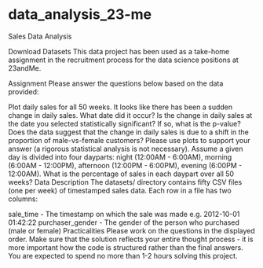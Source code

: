 # data_analysis_23-me

Sales Data Analysis

Download Datasets
This data project has been used as a take-home assignment in the recruitment process for the data science positions at 23andMe.

Assignment
Please answer the questions below based on the data provided:

Plot daily sales for all 50 weeks.
It looks like there has been a sudden change in daily sales. What date did it occur?
Is the change in daily sales at the date you selected statistically significant? If so, what is the p-value?
Does the data suggest that the change in daily sales is due to a shift in the proportion of male-vs-female customers? Please use plots to support your answer (a rigorous statistical analysis is not necessary).
Assume a given day is divided into four dayparts:
night (12:00AM - 6:00AM),
morning (6:00AM - 12:00PM),
afternoon (12:00PM - 6:00PM),
evening (6:00PM - 12:00AM).
What is the percentage of sales in each daypart over all 50 weeks?
Data Description
The datasets/ directory contains fifty CSV files (one per week) of timestamped sales data. Each row in a file has two columns:

sale_time - The timestamp on which the sale was made e.g. 2012-10-01 01:42:22
purchaser_gender - The gender of the person who purchased (male or female)
Practicalities
Please work on the questions in the displayed order. Make sure that the solution reflects your entire thought process - it is more important how the code is structured rather than the final answers. You are expected to spend no more than 1-2 hours solving this project.